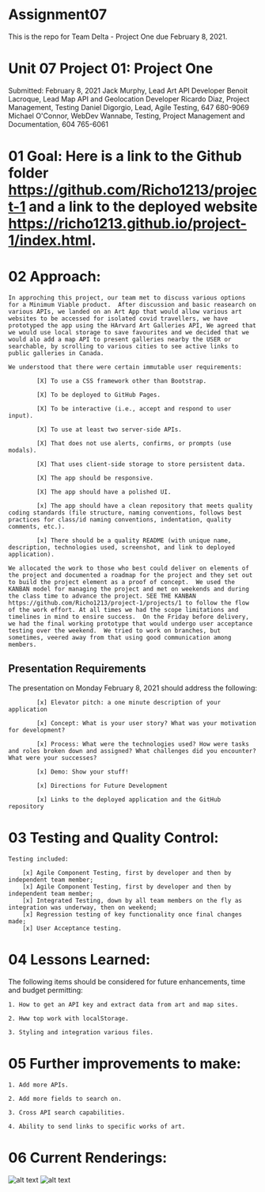 # Assignment07

This is the repo for Team Delta - Project One due February 8, 2021.


# Unit 07 Project 01: Project One

Submitted: February 8, 2021
            Jack Murphy, Lead Art API Developer
            Benoit Lacroque, Lead Map API and Geolocation Developer
            Ricardo Diaz, Project Management, Testing
            Daniel Digorgio, Lead, Agile Testing, 647 680-9069
            Michael O'Connor, WebDev Wannabe, Testing, Project Management and Documentation, 604 765-6061

# 01 Goal: Here is a link to the Github folder https://github.com/Richo1213/project-1 and a link to the deployed website  https://richo1213.github.io/project-1/index.html.

# 02 Approach:

    In approching this project, our team met to discuss various options for a Minimum Viable product.  After discussion and basic reasearch on various APIs, we landed on an Art App that would allow various art websites to be accessed for isolated covid travellers, we have prototyped the app using the HArvard Art Galleries API, We agreed that we would use local storage to save favourites and we decided that we would alo add a map API to present galleries nearby the USER or searchable, by scrolling to various cities to see active links to public galleries in Canada.

    We understood that there were certain immutable user requirements: 
            
            [X] To use a CSS framework other than Bootstrap.

            [X] To be deployed to GitHub Pages.

            [X] To be interactive (i.e., accept and respond to user input).

            [X] To use at least two server-side APIs.

            [X] That does not use alerts, confirms, or prompts (use modals).

            [X] That uses client-side storage to store persistent data.

            [X] The app should be responsive.

            [X] The app should have a polished UI.

            [x] The app should have a clean repository that meets quality coding standards (file structure, naming conventions, follows best practices for class/id naming conventions, indentation, quality comments, etc.).

            [x] There should be a quality README (with unique name, description, technologies used, screenshot, and link to deployed application).

    We allocated the work to those who best could deliver on elements of the project and documented a roadmap for the project and they set out to build the project element as a proof of concept.  We used the KANBAN model for managing the project and met on weekends and during the class time to advance the project. SEE THE KANBAN https://github.com/Richo1213/project-1/projects/1 to follow the flow of the work effort. At all times we had the scope limitations and timelines in mind to ensire success.  On the Friday before delivery, we had the final working prototype that would undergo user acceptance testing over the weekend.  We tried to work on branches, but sometimes, veered away from that using good communication among members.


## Presentation Requirements

The presentation on Monday February 8, 2021 should address the following: 

            [x] Elevator pitch: a one minute description of your application

            [x] Concept: What is your user story? What was your motivation for development?

            [x] Process: What were the technologies used? How were tasks and roles broken down and assigned? What challenges did you encounter? What were your successes?

            [x] Demo: Show your stuff!

            [x] Directions for Future Development

            [x] Links to the deployed application and the GitHub repository

# 03 Testing and Quality Control:

    Testing included:

        [x] Agile Component Testing, first by developer and then by independent team member;
        [x] Agile Component Testing, first by developer and then by independent team member;
        [x] Integrated Testing, down by all team members on the fly as integration was underway, then on weekend;
        [x] Regression testing of key functionality once final changes made;
        [x] User Acceptance testing.

# 04 Lessons Learned:

The following items should be considered for future enhancements, time and budget permitting:

    1. How to get an API key and extract data from art and map sites.

    2. Hww top work with localStorage.

    3. Styling and integration various files.


# 05 Further improvements to make:

    1. Add more APIs.

    2. Add more fields to search on.

    3. Cross API search capabilities.

    4. Ability to send links to specific works of art.


# 06 Current Renderings:


![alt text](Assets/images/p1pic1.png)
![alt text](Assets/images/p1pic2.png)


